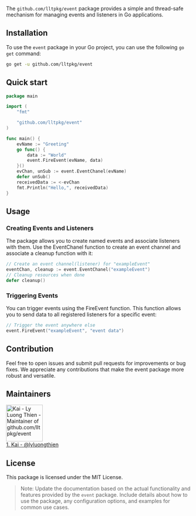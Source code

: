 The `github.com/lltpkg/event` package provides a simple and thread-safe mechanism for managing events and listeners in Go applications.

## Installation

To use the `event` package in your Go project, you can use the following `go get` command:

```bash
go get -u github.com/lltpkg/event
```

## Quick start

```go
package main

import (
	"fmt"

	"github.com/lltpkg/event"
)

func main() {
	evName := "Greeting"
	go func() {
		data := "World"
		event.FireEvent(evName, data)
	}()
	evChan, unSub := event.EventChanel(evName)
	defer unSub()
	receivedData := <-evChan
	fmt.Println("Hello,", receivedData)
}

```

## Usage

### Creating Events and Listeners

The package allows you to create named events and associate listeners with them. Use the EventChanel function to create an event channel and associate a cleanup function with it:

```go
// Create an event channel(listener) for "exampleEvent"
eventChan, cleanup := event.EventChanel("exampleEvent")
// Cleanup resources when done
defer cleanup()


```

### Triggering Events

You can trigger events using the FireEvent function. This function allows you to send data to all registered listeners for a specific event:

```go
// Trigger the event anywhere else
event.FireEvent("exampleEvent", "event data")
```

## Contribution

Feel free to open issues and submit pull requests for improvements or bug fixes. We appreciate any contributions that make the event package more robust and versatile.

## Maintainers

<a href="https://github.com/lyluongthien" target="_blank">
    <img src="https://avatars.githubusercontent.com/u/43800313?v=4" alt="Kai - Ly Luong Thien - Maintainer of github.com/lltpkg/event" style="width:100px; display:block"/>
    1. Kai - @lyluongthien
</a>

## License

This package is licensed under the MIT License.

> Note: Update the documentation based on the actual functionality and features provided by the `event` package. Include details about how to use the package, any configuration options, and examples for common use cases.
